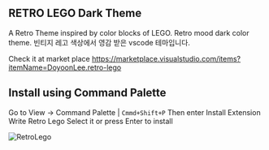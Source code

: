 ## RETRO LEGO Dark Theme

A Retro Theme inspired by color blocks of LEGO. Retro mood dark color theme.
빈티지 레고 색상에서 영감 받은 vscode 테마입니다.

Check it at market place https://marketplace.visualstudio.com/items?itemName=DoyoonLee.retro-lego


## Install using Command Palette

Go to View -> Command Palette | `Cmmd+Shift+P` Then enter Install Extension
Write Retro Lego Select it or press Enter to install

![RetroLego](https://media.vlpt.us/images/pear/post/9ef6b6dc-411d-47c9-ad0a-fd1598cc5b8e/RetroLego.png)
